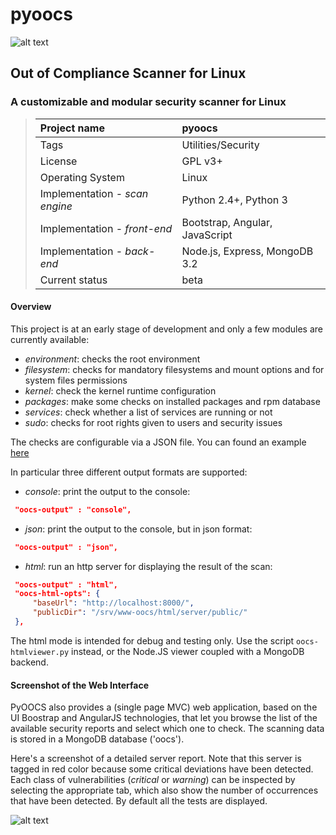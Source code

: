 # pyoocs

![alt text][logo]

## Out of Compliance Scanner for Linux

### A customizable and modular security scanner for Linux

> Project name | pyoocs
> :--- | :---
> Tags | Utilities/Security
> License | GPL v3+
> Operating System | Linux
> Implementation - *scan engine* | Python 2.4+, Python 3
> Implementation - *front-end* | Bootstrap, Angular, JavaScript
> Implementation - *back-end* | Node.js, Express, MongoDB 3.2
> Current status | beta

#### Overview

This project is at an early stage of development and only a few modules are currently available:

* *environment*: checks the root environment
* *filesystem*: checks for mandatory filesystems and mount options and for system files permissions
* *kernel*: check the kernel runtime configuration
* *packages*: make some checks on installed packages and rpm database
* *services*: check whether a list of services are running or not
* *sudo*: checks for root rights given to users and security issues

The checks are configurable via a JSON file.
You can found an example [here][jsoncfg]

In particular three different output formats are supported:

* *console*: print the output to the console:
```json
 "oocs-output" : "console",
```
* *json*: print the output to the console, but in json format:
```json
 "oocs-output" : "json",
```
* *html*: run an http server for displaying the result of the scan:
```json
 "oocs-output" : "html",
 "oocs-html-opts": {
     "baseUrl": "http://localhost:8000/",
     "publicDir": "/srv/www-oocs/html/server/public/"
 },
```

The html mode is intended for debug and testing only.
Use the script `oocs-htmlviewer.py` instead, or the Node.JS viewer coupled with a MongoDB backend.

#### Screenshot of the Web Interface

PyOOCS also provides a (single page MVC) web application, based on the UI Boostrap and AngularJS technologies,
that let you browse the list of the available security reports and select which one to check.
The scanning data is stored in a MongoDB database ('oocs').

Here's a screenshot of a detailed server report.
Note that this server is tagged in red color because some critical deviations have been detected.
Each class of vulnerabilities (_critical_ or _warning_) can be inspected by selecting the appropriate tab,
which also show the number of occurrences that have been detected.
By default all the tests are displayed.


![alt text][screenshot_web]

[jsoncfg]: https://github.com/madrisan/pyoocs/blob/master/oocs-cfg.json
[logo]: https://madrisan.files.wordpress.com/2015/09/pyoocs-logo.png
[screenshot_web]: https://madrisan.files.wordpress.com/2015/10/screencapture-pyoocs-web-interface.png
